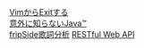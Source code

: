 [VimからExitする](https://equal-l2.github.io/lt/vim-exit-pub.html)  
[意外に知らないJava™](https://equal-l2.github.io/lt/unknown-java.pdf)  
[fripSide歌詞分析](https://equal-l2.github.io/lt/fripside.pdf)
[RESTful Web API](https://equal-l2.github.io/lt/restful.pdf)
